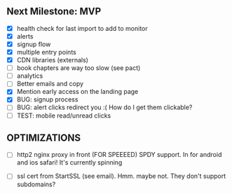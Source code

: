 
Next Milestone: MVP
-------------------
- [x] health check for last import to add to monitor
- [x] alerts
- [x] signup flow
- [x] multiple entry points
- [x] CDN libraries (externals)
- [ ] book chapters are way too slow (see pact)
- [ ] analytics
- [ ] Better emails and copy
- [x] Mention early access on the landing page
- [x] BUG: signup process
- [ ] BUG: alert clicks redirect you :( How do I get them clickable?
- [ ] TEST: mobile read/unread clicks

OPTIMIZATIONS
---------------------
- [ ] http2 nginx proxy in front (FOR SPEEEED) SPDY support. In for android and ios safari! It's currently spinning
- [ ] ssl cert from StartSSL (see email). Hmm. maybe not. They don't support subdomains?

